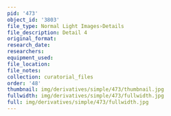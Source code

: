 ```yaml
---
pid: '473'
object_id: '3803'
file_type: Normal Light Images›Details
file_description: Detail 4
original_format:
research_date:
researchers:
equipment_used:
file_location:
file_notes:
collection: curatorial_files
order: '48'
thumbnail: img/derivatives/simple/473/thumbnail.jpg
fullwidth: img/derivatives/simple/473/fullwidth.jpg
full: img/derivatives/simple/473/fullwidth.jpg
---
```

